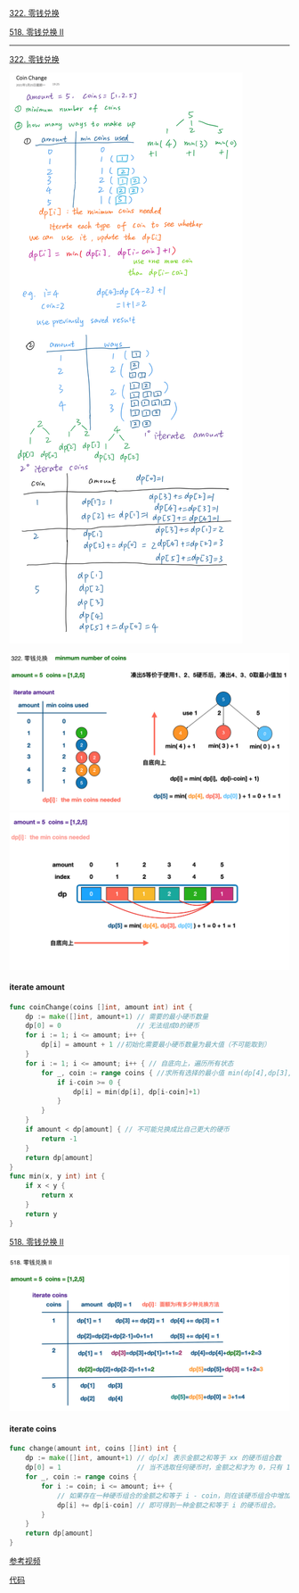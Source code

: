 
[322. 零钱兑换](https://leetcode-cn.com/problems/coin-change/)

[518. 零钱兑换 II](https://leetcode-cn.com/problems/coin-change-2/)

------


[322. 零钱兑换](https://leetcode-cn.com/problems/coin-change/)


![](images/322.%20Coin%20Change%20and%20518.%20Coin%20Change%202.png)

![](images/322-1.png)
![](images/322-2.png)


#### iterate amount

``` go
func coinChange(coins []int, amount int) int {
	dp := make([]int, amount+1) // 需要的最小硬币数量
	dp[0] = 0                   // 无法组成0的硬币
	for i := 1; i <= amount; i++ {
		dp[i] = amount + 1 //初始化需要最小硬币数量为最大值（不可能取到）
	}
	for i := 1; i <= amount; i++ { // 自底向上，遍历所有状态
		for _, coin := range coins { //求所有选择的最小值 min(dp[4],dp[3],dp[0])+1
			if i-coin >= 0 {
				dp[i] = min(dp[i], dp[i-coin]+1)
			}
		}
	}
	if amount < dp[amount] { // 不可能兑换成比自己更大的硬币
		return -1
	}
	return dp[amount]
}
func min(x, y int) int {
	if x < y {
		return x
	}
	return y
}
```



[518. 零钱兑换 II](https://leetcode-cn.com/problems/coin-change-2/)

![](images/518.png)

#### iterate coins

``` go
func change(amount int, coins []int) int {
	dp := make([]int, amount+1) // dp[x] 表示金额之和等于 xx 的硬币组合数
	dp[0] = 1                   // 当不选取任何硬币时，金额之和才为 0，只有 1 种硬币组合
	for _, coin := range coins {
		for i := coin; i <= amount; i++ {
			// 如果存在一种硬币组合的金额之和等于 i - coin，则在该硬币组合中增加一个面额为 coin 的硬币，
			dp[i] += dp[i-coin] // 即可得到一种金额之和等于 i 的硬币组合。
		}
	}
	return dp[amount]
}
```


[参考视频](https://www.bilibili.com/video/BV1kX4y1P7M3?spm_id_from=333.999.0.0&vd_source=c42cfd612643754cd305aa832e64afe1)

[代码](https://happygirlzt.com/codelist.html)